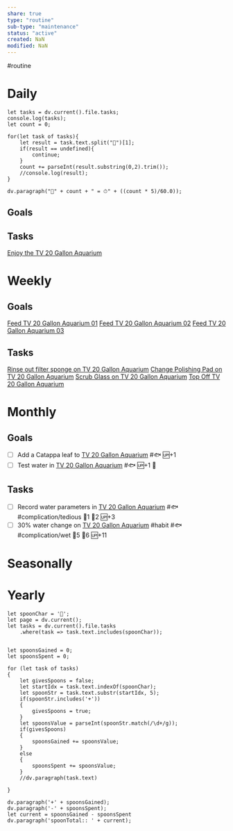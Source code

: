 ```yaml
---
share: true
type: "routine"
sub-type: "maintenance"
status: "active"
created: NaN 
modified: NaN
---
```

 #routine

# Daily
```dataviewjs
let tasks = dv.current().file.tasks;
console.log(tasks);
let count = 0;

for(let task of tasks){
	let result = task.text.split("🍅")[1];
	if(result == undefined){
		continue;
	}
	count += parseInt(result.substring(0,2).trim());
	//console.log(result);
}

dv.paragraph("🍅" + count + " = ⏱" + ((count * 5)/60.0));
```
## Goals

## Tasks
[Enjoy the TV 20 Gallon Aquarium](./Enjoy%20the%20TV%2020%20Gallon%20Aquarium.md)


# Weekly
## Goals
[Feed TV 20 Gallon Aquarium 01](./Feed%20TV%2020%20Gallon%20Aquarium%2001.md)
[Feed TV 20 Gallon Aquarium 02](./Feed%20TV%2020%20Gallon%20Aquarium%2002.md)
[Feed TV 20 Gallon Aquarium 03](./Feed%20TV%2020%20Gallon%20Aquarium%2003.md)



## Tasks
[Rinse out filter sponge on TV 20 Gallon Aquarium](./Rinse%20out%20filter%20sponge%20on%20TV%2020%20Gallon%20Aquarium.md)
[Change Polishing Pad on TV 20 Gallon Aquarium](./Change%20Polishing%20Pad%20on%20TV%2020%20Gallon%20Aquarium.md)
[Scrub Glass on TV 20 Gallon Aquarium](./Scrub%20Glass%20on%20TV%2020%20Gallon%20Aquarium.md)
[Top Off TV 20 Gallon Aquarium](./Top%20Off%20TV%2020%20Gallon%20Aquarium.md)


# Monthly
## Goals
- [ ] Add a Catappa leaf to [TV 20 Gallon Aquarium](TV%2020%20Gallon%20Aquarium.md) #🐟 🆙+1
- [ ] Test water in [TV 20 Gallon Aquarium](TV%2020%20Gallon%20Aquarium.md) #🐟 🆙+1 🔼 
## Tasks

- [ ] Record water parameters in [TV 20 Gallon Aquarium](TV%2020%20Gallon%20Aquarium.md) #🐟 #complication/tedious 🍅1 🥄2 🆙+3
- [ ] 30% water change on [TV 20 Gallon Aquarium](TV%2020%20Gallon%20Aquarium.md) #habit #🐟 #complication/wet  🍅5 🥄6 🆙+11

# Seasonally
# Yearly

```dataviewjs
let spoonChar = '🥄';
let page = dv.current();
let tasks = dv.current().file.tasks
	.where(task => task.text.includes(spoonChar));


let spoonsGained = 0;
let spoonsSpent = 0;

for (let task of tasks)
{
	let givesSpoons = false;
	let startIdx = task.text.indexOf(spoonChar);
	let spoonStr = task.text.substr(startIdx, 5);
	if(spoonStr.includes('+'))
	{
		givesSpoons = true;
	}
	let spoonsValue = parseInt(spoonStr.match(/\d+/g));
	if(givesSpoons)
	{
		spoonsGained += spoonsValue;
	}		
	else
	{
		spoonsSpent += spoonsValue;
	}
	//dv.paragraph(task.text)
	
}

dv.paragraph('+' + spoonsGained);
dv.paragraph('-' + spoonsSpent);
let current = spoonsGained - spoonsSpent
dv.paragraph('spoonTotal:: ' + current);

